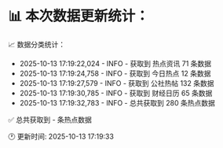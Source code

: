 📊 本次数据更新统计：
==========================

📈 数据分类统计：
- 2025-10-13 17:19:22,024 - INFO - 获取到 热点资讯 71 条数据
- 2025-10-13 17:19:24,758 - INFO - 获取到 今日热点 12 条数据
- 2025-10-13 17:19:27,579 - INFO - 获取到 公社热帖 132 条数据
- 2025-10-13 17:19:30,785 - INFO - 获取到 财经日历 65 条数据
- 2025-10-13 17:19:32,783 - INFO - 总共获取到 280 条热点数据

✅ 总共获取到 - 条热点数据

🕐 更新时间: 2025-10-13 17:19:33
